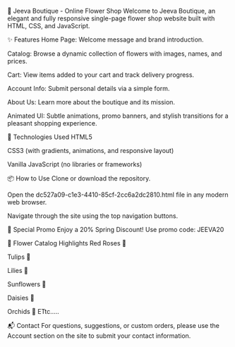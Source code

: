 🌸 Jeeva Boutique - Online Flower Shop
Welcome to Jeeva Boutique, an elegant and fully responsive single-page flower shop website built with HTML, CSS, and JavaScript.

✨ Features
Home Page: Welcome message and brand introduction.

Catalog: Browse a dynamic collection of flowers with images, names, and prices.

Cart: View items added to your cart and track delivery progress.

Account Info: Submit personal details via a simple form.

About Us: Learn more about the boutique and its mission.

Animated UI: Subtle animations, promo banners, and stylish transitions for a pleasant shopping experience.

🚀 Technologies Used
HTML5

CSS3 (with gradients, animations, and responsive layout)

Vanilla JavaScript (no libraries or frameworks)

📦 How to Use
Clone or download the repository.

Open the dc527a09-c1e3-4410-85cf-2cc6a2dc2810.html file in any modern web browser.

Navigate through the site using the top navigation buttons.

🌻 Special Promo
Enjoy a 20% Spring Discount!
Use promo code: JEEVA20

📸 Flower Catalog Highlights
Red Roses 🌹

Tulips 🌷

Lilies 🌼

Sunflowers 🌻

Daisies 🌸

Orchids 🌺 ETtc.....

📬 Contact
For questions, suggestions, or custom orders, please use the Account section on the site to submit your contact information.
